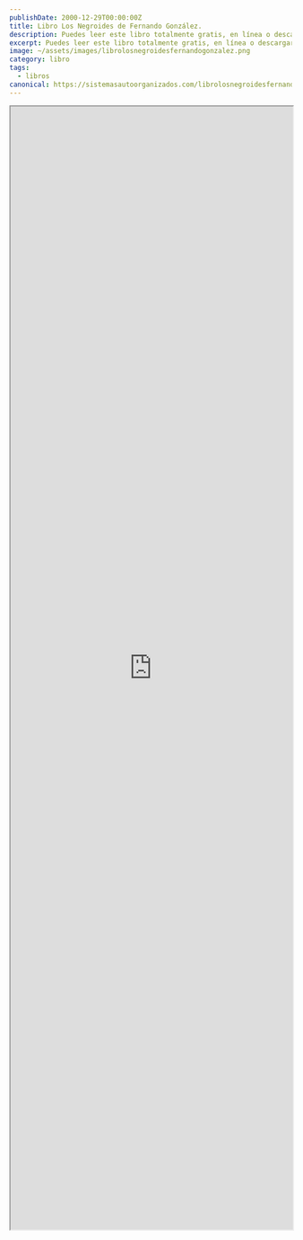 ```yaml
---
publishDate: 2000-12-29T00:00:00Z
title: Libro Los Negroides de Fernando González.
description: Puedes leer este libro totalmente gratis, en línea o descargarlo.
excerpt: Puedes leer este libro totalmente gratis, en línea o descargarlo.
image: ~/assets/images/librolosnegroidesfernandogonzalez.png
category: libro
tags:
  - libros
canonical: https://sistemasautoorganizados.com/librolosnegroidesfernandogonzalez
---
```



<iframe src="https://drive.google.com/file/d/1x-j7tL7rVT7oIxfSdflxNVNMgAXTYgFF/preview" width="100%" height="2000px" ></iframe>